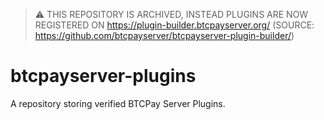 > :warning: THIS REPOSITORY IS ARCHIVED, INSTEAD PLUGINS ARE NOW REGISTERED ON https://plugin-builder.btcpayserver.org/ (SOURCE: https://github.com/btcpayserver/btcpayserver-plugin-builder/)

# btcpayserver-plugins
A repository storing verified BTCPay Server Plugins.
